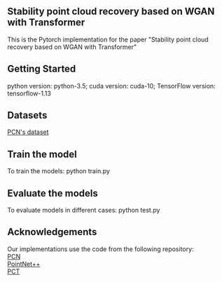## Stability point cloud recovery based on WGAN with Transformer

This is the Pytorch implementation for the paper "Stability point cloud recovery based on WGAN with Transformer"

## Getting Started
python version: python-3.5;  cuda version: cuda-10;  TensorFlow version: tensorflow-1.13

## Datasets
 [PCN's dataset](https://github.com/wentaoyuan/pcn)  
    
## Train the model
To train the models: python train.py  

    

## Evaluate the models

To evaluate models in different cases: python test.py  



## Acknowledgements 
Our implementations use the code from the following repository:  
[PCN](https://github.com/wentaoyuan/pcn)     
[PointNet++](https://github.com/charlesq34/pointnet2)   
[PCT](https://github.com/MenghaoGuo/PCT)
